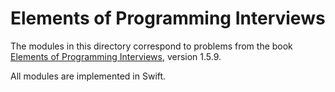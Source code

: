 # Elements of Programming Interviews

The modules in this directory correspond to problems from the book [Elements of Programming Interviews](http://elementsofprogramminginterviews.com), version 1.5.9.

All modules are implemented in Swift.
